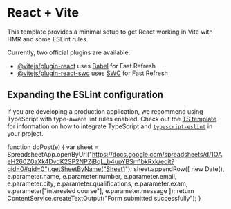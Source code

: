 # React + Vite

This template provides a minimal setup to get React working in Vite with HMR and some ESLint rules.

Currently, two official plugins are available:

- [@vitejs/plugin-react](https://github.com/vitejs/vite-plugin-react/blob/main/packages/plugin-react) uses [Babel](https://babeljs.io/) for Fast Refresh
- [@vitejs/plugin-react-swc](https://github.com/vitejs/vite-plugin-react/blob/main/packages/plugin-react-swc) uses [SWC](https://swc.rs/) for Fast Refresh

## Expanding the ESLint configuration

If you are developing a production application, we recommend using TypeScript with type-aware lint rules enabled. Check out the [TS template](https://github.com/vitejs/vite/tree/main/packages/create-vite/template-react-ts) for information on how to integrate TypeScript and [`typescript-eslint`](https://typescript-eslint.io) in your project.


function doPost(e) {
  var sheet = SpreadsheetApp.openByUrl("https://docs.google.com/spreadsheets/d/1OAeH260Z0aXk4DvdK2SP2NPZiBqL_b4upYBSm1bkRxk/edit?gid=0#gid=0").getSheetByName("Sheet1");
  sheet.appendRow([
    new Date(),
    e.parameter.name,
    e.parameter.number,
    e.parameter.email,
    e.parameter.city,
    e.parameter.qualifications,
    e.parameter.exam,
    e.parameter["interested course"],
    e.parameter.message
  ]);
  return ContentService.createTextOutput("Form submitted successfully");
}